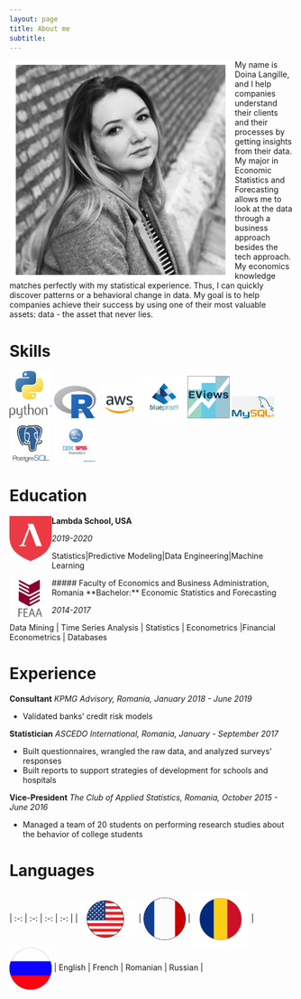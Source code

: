 ```yaml
---
layout: page
title: About me
subtitle: 
---
```

<img align="left" src="/img/about_me/IMG_1604.JPG" width="400"> My name is Doina Langille, and I help companies understand their clients and their processes by getting insights from their data. My major in Economic Statistics and Forecasting allows me to look at the data through a business approach besides the tech approach. My economics knowledge matches perfectly with my statistical experience. Thus, I can quickly discover patterns or a behavioral change in data. My goal is to help companies achieve their success by using one of their most valuable assets: data - the asset that never lies. 

# Skills

<p float="left">
  <img src="/img/about_me/py.jpg" width="75" />
  <img src="/img/about_me/R.png" width="75" /> 
  <img src="/img/about_me/aws.jpg" width="75" />
  <img src="/img/about_me/blueprism.jpg" width="75" />
  <img src="/img/about_me/eviews.png" width="75" />
  <img src="/img/about_me/my_sql.png" width="75" />
  <img src="/img/about_me/postgres.png" width="75" />
  <img src="/img/about_me/spss.png" width="75" />
</p>

# Education

<img align="left" src="/img/about_me/lambda.png" width="75"> **Lambda School, USA**

*2019-2020*

Statistics\|Predictive Modeling\|Data Engineering\|Machine Learning

<img align="left" src="/img/about_me/feea.png" width="75"> 
##### Faculty of Economics and Business Administration​, Romania
**Bachelor:** Economic Statistics and Forecasting

*2014-2017*

Data Mining​ | ​Time Series Analysis​ | ​Statistics ​| ​Econometrics ​|​ Financial Econometrics | Databases

# Experience


**Consultant**
*KPMG Advisory​, Romania, January 2018 - June 2019*
* Validated banks’ credit risk models


**Statistician**
*ASCEDO International​, Romania, January - September 2017*
* Built questionnaires, wrangled the raw data, and analyzed surveys’ responses
* Built reports to support strategies of development for schools and hospitals


**Vice-President**
*The Club of Applied Statistics​, Romania, October 2015 - June 2016*
* Managed a team of 20 students on performing research studies about the behavior of college students


# Languages

| :-: | :-: | :-: | :-: |
| <img align="center" src="/img/about_me/usa.jpg" width="100"> | <img align="center" src="/img/about_me/fr.png" width="75"> | <img align="center" src="/img/about_me/ro.jpg" width="100"> | <img align="center" src="/img/about_me/ru.jpg" width="75">
| English | French | Romanian | Russian |
